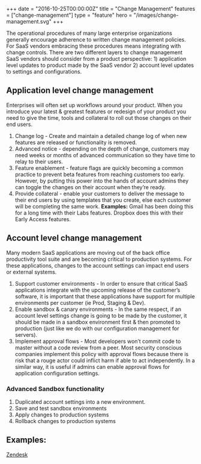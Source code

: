 +++
date = "2016-10-25T00:00:00Z"
title = "Change Management"
features = ["change-management"]
type = "feature"
hero = "/images/change-management.svg"
+++

The operational procedures of many large enterprise organizations generally encourage adherence to written change management policies. For SaaS vendors embracing these procedures means integrating with change controls. There are two different layers to change management SaaS vendors should consider from a product perspective: 1) application level updates to product made by the SaaS vendor 2) account level updates to settings and configurations.

## Application level change management
Enterprises will often set up workflows around your product. When you introduce your latest & greatest features or redesign of your product you need to give the time, tools and collateral to roll out those changes on their end users.

1. Change log - Create and maintain a detailed change log of when new features are released or functionality is removed.
1. Advanced notice - depending on the depth of change, customers may need weeks or months of advanced communication so they have time to relay to their users.
1. Feature enablement - feature flags are quickly becoming a common practice to prevent beta features from reaching customers too early. However, by putting this power into the hands of account admins they can toggle the changes on their account when they’re ready.
1. Provide collateral - enable your customers to deliver the message to their end users by using templates that you create, else each customer will be completing the same work.
**Examples:** Gmail has been doing this for a long time with their Labs features. Dropbox does this with their Early Access features.

## Account level change management
Many modern SaaS applications are moving out of the back office productivity tool suite and are becoming critical to production systems. For these applications, changes to the account settings can impact end users or external systems.

1. Support customer environments - In order to ensure that critical SaaS applications integrate with the upcoming release of the customer’s software, it is important that these applications have support for multiple environments per customer (ie Prod, Staging & Dev).
1. Enable sandbox & canary environments - In the same respect, if an account level settings change is going to be made by the customer, it should be made in a sandbox environment first & then promoted to production (just like we do with our configuration management for servers).
1. Implement approval flows - Most developers won’t commit code to master without a code review from a peer. Most security conscious companies implement this policy with approval flows because there is risk that a rouge actor could inflict harm if able to act independently. In a similar way, it is useful if admins can enable approval flows for application configuration settings.

### Advanced Sandbox functionality
1. Duplicated account settings into a new environment.
1. Save and test sandbox environments
1. Apply changes to production systems
1. Rollback changes to production systems

## Examples:
[Zendesk](/zendesk/change-management)
